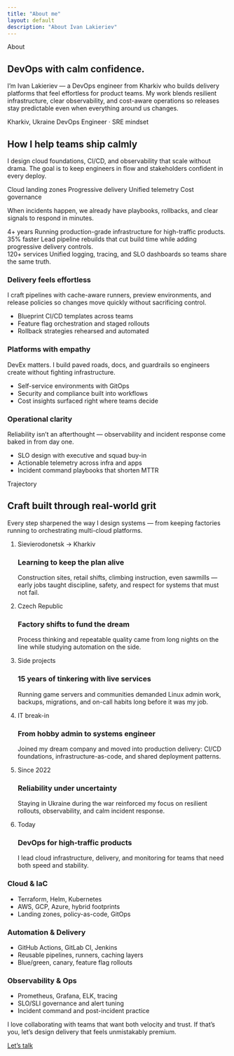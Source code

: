 ```yaml
---
title: "About me"
layout: default
description: "About Ivan Lakieriev"
---
```


<section class="about-page">
  <div class="about-hero">
    <div class="intro">
      <p class="section-label">About</p>
      <h1>DevOps with calm confidence.</h1>
      <p class="lead">I’m Ivan Lakieriev — a DevOps engineer from Kharkiv who builds delivery platforms that feel effortless for product teams. My work blends resilient infrastructure, clear observability, and cost-aware operations so releases stay predictable even when everything around us changes.</p>
      <div class="signature">
        <span>Kharkiv, Ukraine</span>
        <span>DevOps Engineer · SRE mindset</span>
      </div>
    </div>
    <aside class="about-hero-card">
      <h2>How I help teams ship calmly</h2>
      <p>I design cloud foundations, CI/CD, and observability that scale without drama. The goal is to keep engineers in flow and stakeholders confident in every deploy.</p>
      <div class="chip-list">
        <span>Cloud landing zones</span>
        <span>Progressive delivery</span>
        <span>Unified telemetry</span>
        <span>Cost governance</span>
      </div>
      <p>When incidents happen, we already have playbooks, rollbacks, and clear signals to respond in minutes.</p>
    </aside>
  </div>

  <div class="about-metrics">
    <article class="about-metric">
      <span class="number">4+ years</span>
      <span class="caption">Running production-grade infrastructure for high-traffic products.</span>
    </article>
    <article class="about-metric">
      <span class="number">35% faster</span>
      <span class="caption">Lead pipeline rebuilds that cut build time while adding progressive delivery controls.</span>
    </article>
    <article class="about-metric">
      <span class="number">120+ services</span>
      <span class="caption">Unified logging, tracing, and SLO dashboards so teams share the same truth.</span>
    </article>
  </div>

  <div class="about-panels">
    <article class="about-panel">
      <h3>Delivery feels effortless</h3>
      <p>I craft pipelines with cache-aware runners, preview environments, and release policies so changes move quickly without sacrificing control.</p>
      <ul>
        <li>Blueprint CI/CD templates across teams</li>
        <li>Feature flag orchestration and staged rollouts</li>
        <li>Rollback strategies rehearsed and automated</li>
      </ul>
    </article>
    <article class="about-panel">
      <h3>Platforms with empathy</h3>
      <p>DevEx matters. I build paved roads, docs, and guardrails so engineers create without fighting infrastructure.</p>
      <ul>
        <li>Self-service environments with GitOps</li>
        <li>Security and compliance built into workflows</li>
        <li>Cost insights surfaced right where teams decide</li>
      </ul>
    </article>
    <article class="about-panel">
      <h3>Operational clarity</h3>
      <p>Reliability isn’t an afterthought — observability and incident response come baked in from day one.</p>
      <ul>
        <li>SLO design with executive and squad buy-in</li>
        <li>Actionable telemetry across infra and apps</li>
        <li>Incident command playbooks that shorten MTTR</li>
      </ul>
    </article>
  </div>

  <div class="about-journey">
    <div class="journey-header">
      <p class="section-label">Trajectory</p>
      <h2>Craft built through real-world grit</h2>
      <p class="lead">Every step sharpened the way I design systems — from keeping factories running to orchestrating multi-cloud platforms.</p>
    </div>
    <ol class="journey-timeline">
      <li>
        <span class="year">Sievierodonetsk → Kharkiv</span>
        <h3>Learning to keep the plan alive</h3>
        <p>Construction sites, retail shifts, climbing instruction, even sawmills — early jobs taught discipline, safety, and respect for systems that must not fail.</p>
      </li>
      <li>
        <span class="year">Czech Republic</span>
        <h3>Factory shifts to fund the dream</h3>
        <p>Process thinking and repeatable quality came from long nights on the line while studying automation on the side.</p>
      </li>
      <li>
        <span class="year">Side projects</span>
        <h3>15 years of tinkering with live services</h3>
        <p>Running game servers and communities demanded Linux admin work, backups, migrations, and on-call habits long before it was my job.</p>
      </li>
      <li>
        <span class="year">IT break-in</span>
        <h3>From hobby admin to systems engineer</h3>
        <p>Joined my dream company and moved into production delivery: CI/CD foundations, infrastructure-as-code, and shared deployment patterns.</p>
      </li>
      <li>
        <span class="year">Since 2022</span>
        <h3>Reliability under uncertainty</h3>
        <p>Staying in Ukraine during the war reinforced my focus on resilient rollouts, observability, and calm incident response.</p>
      </li>
      <li>
        <span class="year">Today</span>
        <h3>DevOps for high-traffic products</h3>
        <p>I lead cloud infrastructure, delivery, and monitoring for teams that need both speed and stability.</p>
      </li>
    </ol>
  </div>

  <div class="about-skills">
    <article class="skill-group">
      <h3>Cloud & IaC</h3>
      <ul>
        <li>Terraform, Helm, Kubernetes</li>
        <li>AWS, GCP, Azure, hybrid footprints</li>
        <li>Landing zones, policy-as-code, GitOps</li>
      </ul>
    </article>
    <article class="skill-group">
      <h3>Automation & Delivery</h3>
      <ul>
        <li>GitHub Actions, GitLab CI, Jenkins</li>
        <li>Reusable pipelines, runners, caching layers</li>
        <li>Blue/green, canary, feature flag rollouts</li>
      </ul>
    </article>
    <article class="skill-group">
      <h3>Observability & Ops</h3>
      <ul>
        <li>Prometheus, Grafana, ELK, tracing</li>
        <li>SLO/SLI governance and alert tuning</li>
        <li>Incident command and post-incident practice</li>
      </ul>
    </article>
  </div>

  <div class="about-closing">
    <p>I love collaborating with teams that want both velocity and trust. If that’s you, let’s design delivery that feels unmistakably premium.</p>
    <a class="btn" href="/contacts/">Let’s talk</a>
  </div>
</section>
